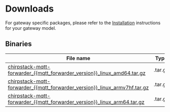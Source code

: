 # Downloads

For gateway specific packages, please refer to the [Installation](./install/index.md)
instructions for your gateway model. 

## Binaries

| File name | Type | OS | Arch |
| --------- | ---- | -- | ---- |
| [chirpstack-mqtt-forwarder_{{mqtt_forwarder_version}}_linux_amd64.tar.gz](https://artifacts.chirpstack.io/downloads/chirpstack-mqtt-forwarder/chirpstack-mqtt-forwarder_{{mqtt_forwarder_version}}_linux_amd64.tar.gz) | .tar.gz | Linux | amd64 |
| [chirpstack-mqtt-forwarder_{{mqtt_forwarder_version}}_linux_armv7hf.tar.gz](https://artifacts.chirpstack.io/downloads/chirpstack-mqtt-forwarder/chirpstack-mqtt-forwarder_{{mqtt_forwarder_version}}_linux_armv7hf.tar.gz) | .tar.gz | Linux | armv7 |
| [chirpstack-mqtt-forwarder_{{mqtt_forwarder_version}}_linux_arm64.tar.gz](https://artifacts.chirpstack.io/downloads/chirpstack-mqtt-forwarder/chirpstack-mqtt-forwarder_{{mqtt_forwarder_version}}_linux_arm64.tar.gz) | .tar.gz | Linux | arm64 |
